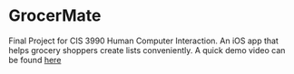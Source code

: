 # GrocerMate
Final Project for CIS 3990 Human Computer Interaction. An iOS app that helps grocery shoppers create lists conveniently. A quick demo video can be found 
[here](https://drive.google.com/file/d/10LqQgWmg3eHkDhzXFbm4P-tbLne0KzV1/view?usp=sharing)

